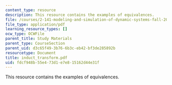 ```yaml
---
content_type: resource
description: This resource contains the examples of equivalences.
file: /courses/2-141-modeling-and-simulation-of-dynamic-systems-fall-2006/fdcf948b55e473d1e7e815162d44e31f_induct_transform.pdf
file_type: application/pdf
learning_resource_types: []
ocw_type: OCWFile
parent_title: Study Materials
parent_type: CourseSection
parent_uid: d3c65f49-3b76-6b3c-eb42-bf3de285892b
resourcetype: Document
title: induct_transform.pdf
uid: fdcf948b-55e4-73d1-e7e8-15162d44e31f
---
```

This resource contains the examples of equivalences.

